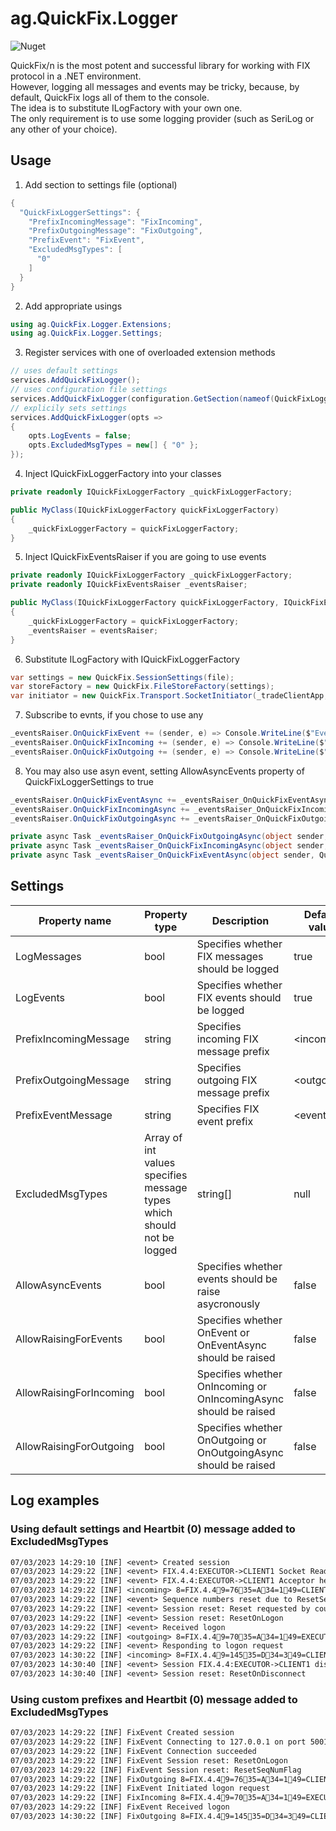 # ag.QuickFix.Logger

![Nuget](https://img.shields.io/nuget/v/ag.QuickFix.Logger)

QuickFix/n is the most potent and successful library for working with FIX protocol in a .NET environment.<br/>
However, logging all messages and events may be tricky, because, by default, QuickFix logs all of them to the console.<br/>
The idea is to substitute ILogFactory with your own one.<br>
The only requirement is to use some logging provider (such as SeriLog or any other of your choice).

## Usage

1. Add section to settings file (optional)

```csharp
{
  "QuickFixLoggerSettings": {
    "PrefixIncomingMessage": "FixIncoming",
    "PrefixOutgoingMessage": "FixOutgoing",
    "PrefixEvent": "FixEvent",
    "ExcludedMsgTypes": [
      "0"
    ]
  }
}
```

2. Add appropriate usings

```csharp
using ag.QuickFix.Logger.Extensions;
using ag.QuickFix.Logger.Settings;
```

3. Register services with one of overloaded extension methods

```csharp
// uses default settings
services.AddQuickFixLogger();
// uses configuration file settings
services.AddQuickFixLogger(configuration.GetSection(nameof(QuickFixLoggerSettings)));
// explicily sets settings
services.AddQuickFixLogger(opts =>
{
    opts.LogEvents = false;
    opts.ExcludedMsgTypes = new[] { "0" };
});
```

4. Inject IQuickFixLoggerFactory into your classes

```csharp
private readonly IQuickFixLoggerFactory _quickFixLoggerFactory;

public MyClass(IQuickFixLoggerFactory quickFixLoggerFactory)
{
    _quickFixLoggerFactory = quickFixLoggerFactory;
}
```

5. Inject IQuickFixEventsRaiser if you are going to use events

```csharp
private readonly IQuickFixLoggerFactory _quickFixLoggerFactory;
private readonly IQuickFixEventsRaiser _eventsRaiser;

public MyClass(IQuickFixLoggerFactory quickFixLoggerFactory, IQuickFixEventsRaiser eventsRaiser)
{
    _quickFixLoggerFactory = quickFixLoggerFactory;
    _eventsRaiser = eventsRaiser;
}
```

6. Substitute ILogFactory with IQuickFixLoggerFactory

```csharp
var settings = new QuickFix.SessionSettings(file);
var storeFactory = new QuickFix.FileStoreFactory(settings);
var initiator = new QuickFix.Transport.SocketInitiator(_tradeClientApp, storeFactory, settings, _quickFixLoggerFactory);
```

7. Subscribe to evnts, if you chose to use any

```csharp
_eventsRaiser.OnQuickFixEvent += (sender, e) => Console.WriteLine($"Event==>{e.MessageString}");
_eventsRaiser.OnQuickFixIncoming += (sender, e) => Console.WriteLine($"Incoming==>{e.MessageString}");
_eventsRaiser.OnQuickFixOutgoing += (sender, e) => Console.WriteLine($"Outgoing==>{e.MessageString}");
```

8. You may also use asyn event, setting AllowAsyncEvents property of QuickFixLoggerSettings to true

```csharp
_eventsRaiser.OnQuickFixEventAsync += _eventsRaiser_OnQuickFixEventAsync;
_eventsRaiser.OnQuickFixIncomingAsync += _eventsRaiser_OnQuickFixIncomingAsync;
_eventsRaiser.OnQuickFixOutgoingAsync += _eventsRaiser_OnQuickFixOutgoingAsync;

private async Task _eventsRaiser_OnQuickFixOutgoingAsync(object sender, QuickFixEventArgs e) => await Task.Run(() => { Console.WriteLine($"Outgoing==>{e.MessageString}"); });
private async Task _eventsRaiser_OnQuickFixIncomingAsync(object sender, QuickFixEventArgs e) => await Task.Run(() => { Console.WriteLine($"Incoming==>{e.MessageString}"); });
private async Task _eventsRaiser_OnQuickFixEventAsync(object sender, QuickFixEventArgs e) => await Task.Run(() => { Console.WriteLine($"Event==>{e.MessageString}"); });
```

## Settings

Property name | Property type | Description | Default value
--- | --- | --- | ---
LogMessages|bool|Specifies whether FIX messages should be logged|true
LogEvents|bool|Specifies whether FIX events should be logged|true
PrefixIncomingMessage|string|Specifies incoming FIX message prefix|\<incoming\>
PrefixOutgoingMessage|string|Specifies outgoing FIX message prefix|\<outgoing\>
PrefixEventMessage|string|Specifies FIX event prefix|\<event\>
ExcludedMsgTypes|Array of int values specifies message types which should not be logged|string[]|null
AllowAsyncEvents|bool|Specifies whether events should be raise asycronously|false
AllowRaisingForEvents|bool|Specifies whether OnEvent or OnEventAsync should be raised|false
AllowRaisingForIncoming|bool|Specifies whether OnIncoming or OnIncomingAsync should be raised|false
AllowRaisingForOutgoing|bool|Specifies whether OnOutgoing or OnOutgoingAsync should be raised|false

## Log examples

### Using default settings and Heartbit (0) message added to ExcludedMsgTypes

```txt
07/03/2023 14:29:10 [INF] <event> Created session
07/03/2023 14:29:22 [INF] <event> FIX.4.4:EXECUTOR->CLIENT1 Socket Reader 20974680 accepting session FIX.4.4:EXECUTOR->CLIENT1 from 127.0.0.1:55948
07/03/2023 14:29:22 [INF] <event> FIX.4.4:EXECUTOR->CLIENT1 Acceptor heartbeat set to 0 seconds
07/03/2023 14:29:22 [INF] <incoming> 8=FIX.4.49=7635=A34=149=CLIENT152=20230307-12:29:22.51856=EXECUTOR98=0108=30141=Y10=144
07/03/2023 14:29:22 [INF] <event> Sequence numbers reset due to ResetSeqNumFlag=Y
07/03/2023 14:29:22 [INF] <event> Session reset: Reset requested by counterparty
07/03/2023 14:29:22 [INF] <event> Session reset: ResetOnLogon
07/03/2023 14:29:22 [INF] <event> Received logon
07/03/2023 14:29:22 [INF] <outgoing> 8=FIX.4.49=7035=A34=149=EXECUTOR52=20230307-12:29:22.62856=CLIENT198=0108=3010=095
07/03/2023 14:29:22 [INF] <event> Responding to logon request
07/03/2023 14:30:22 [INF] <incoming> 8=FIX.4.49=14535=D34=349=CLIENT152=20230307-12:30:22.97856=EXECUTOR11=123456_78921=138=100040=354=255=EUR/ILS59=560=20230307-14:29:50.19499=1.03410=077
07/03/2023 14:30:40 [INF] <event> Session FIX.4.4:EXECUTOR->CLIENT1 disconnecting: Socket exception (127.0.0.1:55948): An existing connection was forcibly closed by the remote host.
07/03/2023 14:30:40 [INF] <event> Session reset: ResetOnDisconnect
```

### Using custom prefixes and Heartbit (0) message added to ExcludedMsgTypes

```txt
07/03/2023 14:29:22 [INF] FixEvent Created session
07/03/2023 14:29:22 [INF] FixEvent Connecting to 127.0.0.1 on port 5001
07/03/2023 14:29:22 [INF] FixEvent Connection succeeded
07/03/2023 14:29:22 [INF] FixEvent Session reset: ResetOnLogon
07/03/2023 14:29:22 [INF] FixEvent Session reset: ResetSeqNumFlag
07/03/2023 14:29:22 [INF] FixOutgoing 8=FIX.4.49=7635=A34=149=CLIENT152=20230307-12:29:22.51856=EXECUTOR98=0108=30141=Y10=144
07/03/2023 14:29:22 [INF] FixEvent Initiated logon request
07/03/2023 14:29:22 [INF] FixIncoming 8=FIX.4.49=7035=A34=149=EXECUTOR52=20230307-12:29:22.62856=CLIENT198=0108=3010=095
07/03/2023 14:29:22 [INF] FixEvent Received logon
07/03/2023 14:30:22 [INF] FixOutgoing 8=FIX.4.49=14535=D34=349=CLIENT152=20230307-12:30:22.97856=EXECUTOR11=123456_78921=138=100040=354=255=EUR/ILS59=560=20230307-14:29:50.19499=1.03410=077
```
